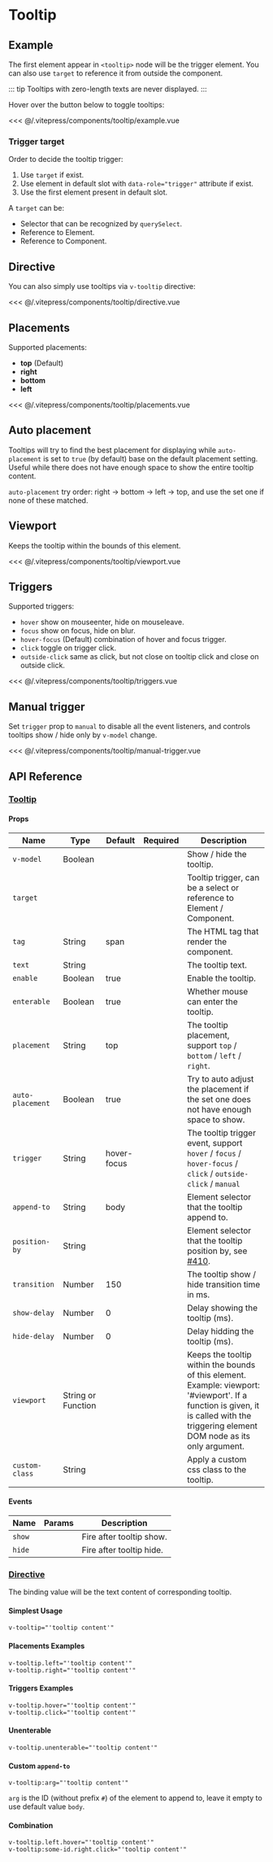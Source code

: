 # Tooltip

<div id="tt"></div>

## Example

The first element appear in `<tooltip>` node will be the trigger element. You can also use `target` to reference it from outside the component.

::: tip
Tooltips with zero-length texts are never displayed.
:::

Hover over the button below to toggle tooltips:

<DemoWrapper><tooltip-example/></DemoWrapper>

<<< @/.vitepress/components/tooltip/example.vue

### Trigger target

Order to decide the tooltip trigger:

1. Use `target` if exist.
2. Use element in default slot with `data-role="trigger"` attribute if exist.
3. Use the first element present in default slot.

A `target` can be:

* Selector that can be recognized by `querySelect`.
* Reference to Element.
* Reference to Component.

## Directive

You can also simply use tooltips via `v-tooltip` directive:

<DemoWrapper><tooltip-directive/></DemoWrapper>

<<< @/.vitepress/components/tooltip/directive.vue

## Placements

Supported placements:

* **top** (Default)
* **right**
* **bottom**
* **left**

<DemoWrapper><tooltip-placements/></DemoWrapper>

<<< @/.vitepress/components/tooltip/placements.vue

## Auto placement

Tooltips will try to find the best placement for displaying while `auto-placement` is set to `true` (by default) base on the default placement setting. Useful while there does not have enough space to show the entire tooltip content.

`auto-placement` try order: right -> bottom -> left -> top, and use the set one if none of these matched.

## Viewport

Keeps the tooltip within the bounds of this element.

<DemoWrapper><tooltip-viewport/></DemoWrapper>

<<< @/.vitepress/components/tooltip/viewport.vue

## Triggers

Supported triggers:

* `hover` show on mouseenter, hide on mouseleave.
* `focus` show on focus, hide on blur.
* `hover-focus` (Default) combination of hover and focus trigger.
* `click` toggle on trigger click.
* `outside-click` same as click, but not close on tooltip click and close on outside click.

<DemoWrapper><tooltip-triggers/></DemoWrapper>

<<< @/.vitepress/components/tooltip/triggers.vue

## Manual trigger

Set `trigger` prop to `manual` to disable all the event listeners, and controls tooltips show / hide only by `v-model` change.

<DemoWrapper><tooltip-manual-trigger/></DemoWrapper>

<<< @/.vitepress/components/tooltip/manual-trigger.vue

## API Reference

### [Tooltip](https://github.com/suralabs/vancedvue/blob/1.x/src/components/tooltip/Tooltip.vue)

#### Props

| Name             | Type               | Default     | Required | Description                                                                                                                                                                          |
|------------------|--------------------|-------------|----------|--------------------------------------------------------------------------------------------------------------------------------------------------------------------------------------|
| `v-model`        | Boolean            |             |          | Show / hide the tooltip.                                                                                                                                                             |
| `target`         |                    |             |          | Tooltip trigger, can be a select or reference to Element / Component.                                                                                                                |
| `tag`            | String             | span        |          | The HTML tag that render the component.                                                                                                                                              |
| `text`           | String             |             |          | The tooltip text.                                                                                                                                                                    |
| `enable`         | Boolean            | true        |          | Enable the tooltip.                                                                                                                                                                  |
| `enterable`      | Boolean            | true        |          | Whether mouse can enter the tooltip.                                                                                                                                                 |
| `placement`      | String             | top         |          | The tooltip placement, support `top` / `bottom` / `left` / `right`.                                                                                                                  |
| `auto-placement` | Boolean            | true        |          | Try to auto adjust the placement if the set one does not have enough space to show.                                                                                                  |
| `trigger`        | String             | hover-focus |          | The tooltip trigger event, support `hover` / `focus` / `hover-focus` / `click` / `outside-click` / `manual`                                                                          |
| `append-to`      | String             | body        |          | Element selector that the tooltip append to.                                                                                                                                         |
| `position-by`    | String             |             |          | Element selector that the tooltip position by, see [#410](https://github.com/suralabs/vancedvue/issues/410).                                                                                |
| `transition`     | Number             | 150         |          | The tooltip show / hide transition time in ms.                                                                                                                                       |
| `show-delay`     | Number             | 0           |          | Delay showing the tooltip (ms).                                                                                                                                                      |
| `hide-delay`     | Number             | 0           |          | Delay hidding the tooltip (ms).                                                                                                                                                      |
| `viewport`       | String or Function |             |          | Keeps the tooltip within the bounds of this element. Example: viewport: '#viewport'. If a function is given, it is called with the triggering element DOM node as its only argument. |
| `custom-class`   | String             |             |          | Apply a custom css class to the tooltip.                                                                                                                                             |

#### Events

| Name   | Params | Description              |
|--------|--------|--------------------------|
| `show` |        | Fire after tooltip show. |
| `hide` |        | Fire after tooltip hide. |

### [Directive](https://github.com/suralabs/vancedvue/blob/1.x/src/directives/tooltip/tooltip.js)

The binding value will be the text content of corresponding tooltip.

#### Simplest Usage

```
v-tooltip="'tooltip content'"
```

#### Placements Examples

```
v-tooltip.left="'tooltip content'"
v-tooltip.right="'tooltip content'"
```

#### Triggers Examples

```
v-tooltip.hover="'tooltip content'"
v-tooltip.click="'tooltip content'"
```

#### Unenterable

```
v-tooltip.unenterable="'tooltip content'"
```

#### Custom `append-to`

```
v-tooltip:arg="'tooltip content'"
```

`arg` is the ID (without prefix `#`) of the element to append to, leave it empty to use default value `body`.

#### Combination

```
v-tooltip.left.hover="'tooltip content'"
v-tooltip:some-id.right.click="'tooltip content'"
```
